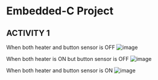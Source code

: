# Embedded-C Project

## ACTIVITY 1
When both heater and button sensor is OFF
![image](https://user-images.githubusercontent.com/80700297/116536859-19eeab80-a903-11eb-9e9b-9d6633ed26ea.PNG)


When both heater is ON but button sensor is OFF
![image](https://user-images.githubusercontent.com/80700297/116536777-f88dbf80-a902-11eb-9c0d-6170dc34fbda.PNG)


When both heater and button sensor is ON
![image](https://user-images.githubusercontent.com/80700297/116535169-0c382680-a901-11eb-94c4-8eda1b208c60.PNG)
